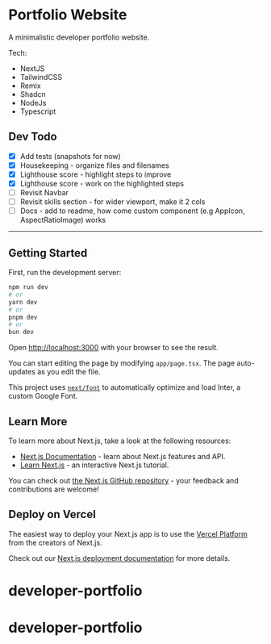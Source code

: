 # Portfolio Website

A minimalistic developer portfolio website.

Tech:
- NextJS
- TailwindCSS
- Remix
- Shadcn
- NodeJs
- Typescript

## Dev Todo
- [x] Add tests (snapshots for now)
- [x] Housekeeping - organize files and filenames
- [x] Lighthouse score - highlight steps to improve
- [x] Lighthouse score - work on the highlighted steps
- [ ] Revisit Navbar
- [ ] Revisit skills section - for wider viewport, make it 2 cols
- [ ] Docs - add to readme, how come custom component (e.g AppIcon, AspectRatioImage) works

---

## Getting Started

First, run the development server:

```bash
npm run dev
# or
yarn dev
# or
pnpm dev
# or
bun dev
```

Open [http://localhost:3000](http://localhost:3000) with your browser to see the result.

You can start editing the page by modifying `app/page.tsx`. The page auto-updates as you edit the file.

This project uses [`next/font`](https://nextjs.org/docs/basic-features/font-optimization) to automatically optimize and load Inter, a custom Google Font.

## Learn More

To learn more about Next.js, take a look at the following resources:

- [Next.js Documentation](https://nextjs.org/docs) - learn about Next.js features and API.
- [Learn Next.js](https://nextjs.org/learn) - an interactive Next.js tutorial.

You can check out [the Next.js GitHub repository](https://github.com/vercel/next.js/) - your feedback and contributions are welcome!

## Deploy on Vercel

The easiest way to deploy your Next.js app is to use the [Vercel Platform](https://vercel.com/new?utm_medium=default-template&filter=next.js&utm_source=create-next-app&utm_campaign=create-next-app-readme) from the creators of Next.js.

Check out our [Next.js deployment documentation](https://nextjs.org/docs/deployment) for more details.
# developer-portfolio
# developer-portfolio
